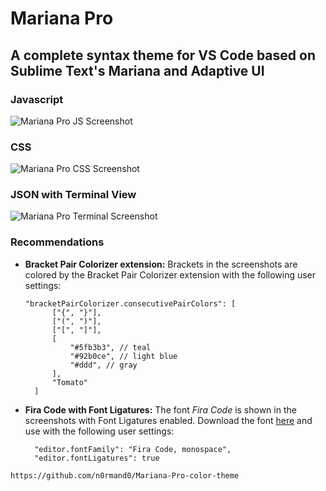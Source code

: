 # Mariana Pro
## A complete syntax theme for VS Code based on Sublime Text's Mariana and Adaptive UI

### Javascript
![Mariana Pro JS Screenshot](https://raw.githubusercontent.com/n0rmand0/Mariana-Pro-color-theme/master/screenshot.png)

### CSS
![Mariana Pro CSS Screenshot](https://raw.githubusercontent.com/n0rmand0/Mariana-Pro-color-theme/master/screenshot2.png)

### JSON with Terminal View
![Mariana Pro Terminal Screenshot](https://raw.githubusercontent.com/n0rmand0/Mariana-Pro-color-theme/master/screenshot3.png)


### Recommendations
- **Bracket Pair Colorizer extension:** Brackets in the screenshots are colored by the Bracket Pair Colorizer extension with the following user settings:
  ```
  "bracketPairColorizer.consecutivePairColors": [
        ["{", "}"],
        ["(", ")"],
        ["[", "]"],
        [
            "#5fb3b3", // teal
            "#92b0ce", // light blue
            "#ddd", // gray
        ],
        "Tomato"
    ]
  ```
- **Fira Code with Font Ligatures:**  The font *Fira Code* is shown in the screenshots with Font Ligatures enabled.  Download the font [here](https://github.com/tonsky/FiraCode) and use with the following user settings:
  ```
    "editor.fontFamily": "Fira Code, monospace",
    "editor.fontLigatures": true
  ```


`https://github.com/n0rmand0/Mariana-Pro-color-theme`
